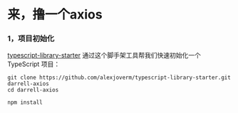 # 来，撸一个axios

### 1，项目初始化

[typescript-library-starter](https://github.com/alexjoverm/typescript-library-starter) 通过这个脚手架工具帮我们快速初始化一个 TypeScript 项目：

```
git clone https://github.com/alexjoverm/typescript-library-starter.git darrell-axios
cd darrell-axios

npm install
```


